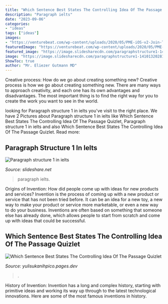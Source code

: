 ```yaml
---
title: "Which Sentence Best States The Controlling Idea Of The Passage Quizlet ~ Paragraph Structure 1 In Ielts"
description: "Paragraph ielts"
date: "2023-09-06"
categories:
- "ideas"
tags: ["ideas"]
images:
- "https://venturebeat.com/wp-content/uploads/2020/05/PME-iOS-v2-Join-Teams-Meeting-3.png?w=800"
featuredImage: "https://venturebeat.com/wp-content/uploads/2020/05/PME-iOS-v2-Join-Teams-Meeting-3.png?w=800"
featured_image: "https://image.slidesharecdn.com/paragraphstructure1-141013202810-conversion-gate01/95/paragraph-structure-1-in-ielts-2-638.jpg?cb=1413232174"
image: "https://image.slidesharecdn.com/paragraphstructure1-141013202810-conversion-gate01/95/paragraph-structure-1-in-ielts-2-638.jpg?cb=1413232174"
ShowToc: true
author: "Mr. Eliezer Gutmann MD"
---
```



Creative process: How do we go about creating something new?
Creative process is how we go about creating something new. There are many ways to approach creativity, and each one has its own advantages and disadvantages. The most important thing is to find the right way for you to create the work you want to see in the world.

	

		
looking for Paragraph structure 1 in ielts you've visit to the right place. We have 2 Pictures about Paragraph structure 1 in ielts like Which Sentence Best States The Controlling Idea Of The Passage Quizlet, Paragraph structure 1 in ielts and also Which Sentence Best States The Controlling Idea Of The Passage Quizlet. Read more:
		
    
## Paragraph Structure 1 In Ielts

<img loading=lazy src="https://image.slidesharecdn.com/paragraphstructure1-141013202810-conversion-gate01/95/paragraph-structure-1-in-ielts-2-638.jpg?cb=1413232174" onerror="this.onerror=null;this.src='https://tse3.mm.bing.net/th?id=OIP.icmtugTsGE0pOT_NoN4T-wHaFj&amp;pid=15.1';" alt="Paragraph structure 1 in ielts">

_Source: slideshare.net_

>paragraph ielts. 

	

Origins of Invention: How did people come up with ideas for new products and services?
Invention is the process of coming up with a new product or service that has not been tried before. It can be an idea for a new toy, a new way to make your product or service more marketable, or even a new way to do your business. Inventions are often based on something that someone else has already done, which allows people to start from scratch and come up with ideas that could be successful.

    
## Which Sentence Best States The Controlling Idea Of The Passage Quizlet

<img loading=lazy src="https://venturebeat.com/wp-content/uploads/2020/05/PME-iOS-v2-Join-Teams-Meeting-3.png?w=800" onerror="this.onerror=null;this.src='https://tse4.mm.bing.net/th?id=OIP.nb84xPLnVCtjD_VxKAnT5wHaEs&amp;pid=15.1';" alt="Which Sentence Best States The Controlling Idea Of The Passage Quizlet">

_Source: yulisukanihpico.pages.dev_

>. 

	

History of Invention:
Invention has a long and complex history, starting with primitive ideas and working its way up through to the latest technological innovations. Here are some of the most famous inventions in history.

